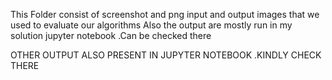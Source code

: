 This Folder consist of screenshot and png input and output images that we used to evaluate our algorithms
Also the output are mostly run in my solution jupyter notebook .Can be checked there

OTHER OUTPUT ALSO PRESENT IN JUPYTER NOTEBOOK .KINDLY CHECK THERE
